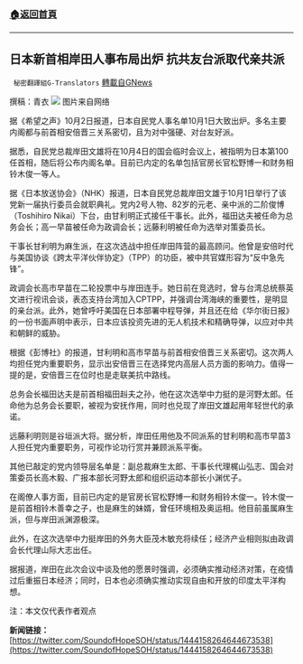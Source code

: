 ###  [:house:返回首頁](https://github.com/ourhimalayas/txt)
---


## 日本新首相岸田人事布局出炉 抗共友台派取代亲共派
` 秘密翻譯組G-Translators` [轉載自GNews](https://gnews.org/zh-hans/1568903/)

撰稿：青衣
![](https://assets.gnews.org/wp-content/uploads/2021/10/图片1-7.png)
图片来自网络

据《希望之声》10月2日报道，日本自民党人事名单10月1日大致出炉。多名主要内阁都与前首相安倍晋三关系密切，且为对中强硬、对台友好派。

据悉，自民党总裁岸田文雄将在10月4日的国会临时会议上，被指明为日本第100任首相，随后将公布内阁名单。目前已内定的名单包括官房长官松野博一和财务相铃木俊一等人。

据《日本放送协会》（NHK）报道，日本自民党总裁岸田文雄于10月1日举行了该党新一届执行委员会就职典礼。党内2号人物、82岁的元老、亲中派的二阶俊博（Toshihiro Nikai）下台，由甘利明正式接任干事长。此外，福田达夫被任命为总务会长；高一早苗被任命为政调会长；远藤利明被任命为选举对策委员长。

干事长甘利明为麻生派，在这次选战中担任岸田阵营的最高顾问。他曾是安倍时代与美国协谈《跨太平洋伙伴协定》（TPP）的功臣，被中共官媒形容为“反中急先锋”。

政调会长高市早苗在二轮投票中与岸田连手。她日前在竞选时，曾与台湾总统蔡英文进行视讯会谈，表态支持台湾加入CPTPP，并强调台湾海峡的重要性，是明显的亲台派。此外，她曾呼吁美国在日本部署中程导弹，并且还在给《华尔街日报》的一份书面声明中表示，日本应该投资先进的无人机技术和精确导弹，以应对中共和朝鲜的威胁。

根据《彭博社》的报道，甘利明和高市早苗与前首相安倍晋三关系密切。这次两人均担任党内重要职务，显示出安倍晋三在选择党内高层人员方面的影响力。值得一提的是，安倍晋三在位时也是走联美抗中路线。

总务会长福田达夫是前首相福田赳夫之孙，他在这次选举中力挺的是河野太郎。任命他为总务会长要职，被视为安抚作用，同时也兑现了岸田文雄起用年轻世代的承诺。

远藤利明则是谷垣派大将。据分析，岸田任用他及不同派系的甘利明和高市早苗3人担任党内重要职务，可视作论功行赏并兼顾派系平衡。

其他已敲定的党内领导层名单是：副总裁麻生太郎、干事长代理梶山弘志、国会对策委员长高木毅、广报本部长河野太郎和组织运动本部长小渊优子。

在阁僚人事方面，目前已内定的是官房长官松野博一和财务相铃木俊一。铃木俊一是前首相铃木善幸之子，也是麻生的妹婿，曾任环境相及奥运相。他目前虽属麻生派，但与岸田派渊源极深。

此外，在这次选举中力挺岸田的外务大臣茂木敏充将续任；经济产业相则拟由政调会长代理山际大志出任。

据报道，岸田在此次会议中谈及他的愿景时强调，必须确实推动经济对策，在疫情过后重振日本经济；同时，日本也必须确实推动实现自由和开放的印度太平洋构想。

注：本文仅代表作者观点

**新闻链接：**[https://twitter.com/SoundofHopeSOH/status/1444158264644673538](https://twitter.com/SoundofHopeSOH/status/1444158264644673538)
